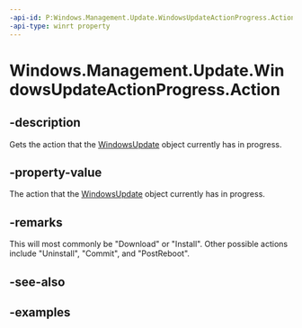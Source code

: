```yaml
---
-api-id: P:Windows.Management.Update.WindowsUpdateActionProgress.Action
-api-type: winrt property
---
```


# Windows.Management.Update.WindowsUpdateActionProgress.Action

<!--
public string Action { get; }
-->


## -description

Gets the action that the [WindowsUpdate](./windowsupdate.md) object currently has in progress.

## -property-value

The action that the [WindowsUpdate](./windowsupdate.md) object currently has in progress.

## -remarks

This will most commonly be "Download" or "Install". Other possible actions include "Uninstall", "Commit", and "PostReboot".

## -see-also

## -examples
